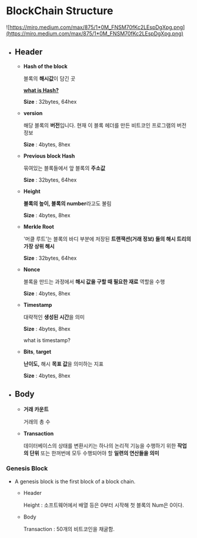 # BlockChain Structure

![https://miro.medium.com/max/875/1*0M_FNSM70fKc2LEspDgXpg.png](https://miro.medium.com/max/875/1*0M_FNSM70fKc2LEspDgXpg.png)


- ## Header
    - **Hash of the block**

        블록의 **해시값**이 담긴 곳

        [**what is Hash?**](https://www.notion.so/Hash-Function-69ec2a95ccf6410a80d34ca12328f8f0)

         **Size** : 32bytes,  64hex

    - **version**

        해당 블록의 **버전**입니다. 현재 이 블록 헤더를 만든 비트코인 프로그램의 버전 정보

        **Size** : 4bytes,  8hex

    - **Previous block Hash**

        묶여있는 블록들에서 앞 블록의 **주소값**

        **Size** : 32bytes,  64hex

    - **Height**

        **블록의 높이, 블록의 number**라고도 불림

        **Size** : 4bytes,  8hex

    - **Merkle Root**

        '머클 루트'는 블록의 바디 부분에 저장된 
        **트랜잭션(거래 정보) 들의 해시 트리의 가장 상위 해시**

        **Size** : 32bytes,  64hex

    - **Nonce**

        블록을 만드는 과정에서 **해시 값을 구할 때 필요한 재료** 역할을 수행

        **Size** : 4bytes,  8hex

    - **Timestamp**

        대략적인 **생성된 시간**을 의미

        **Size** : 4bytes,  8hex

        what is timestamp?

    - **Bits**, **target**

        **난이도,** 해시 **목표 값**을 의미하는 지표

        **Size** : 4bytes,  8hex

- ## Body
    - **거래 카운트**

        거래의 총 수

    - **Transaction**

        데이터베이스의 상태를 변환시키는 하나의 논리적 기능을 수행하기 위한 **작업의 단위** 또는 한꺼번에 모두 수행되어야 할 **일련의 연산들을 의미**

### Genesis Block


- A genesis block is the first block of a block chain.


    - Header

        Height : 소프트웨어에서 배열 등은 0부터 시작해 첫 블록의 Num은 0이다.

    - Body



        Transaction : 50개의 비트코인을 채굴함.